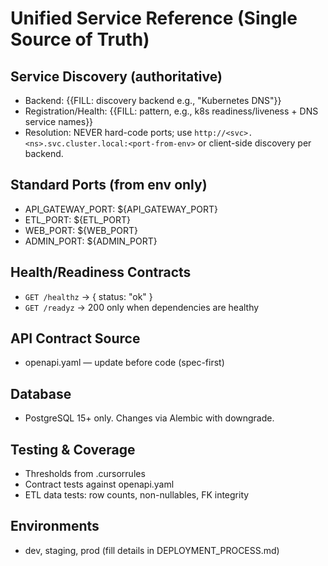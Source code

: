 # Unified Service Reference (Single Source of Truth)

## Service Discovery (authoritative)
- Backend: {{FILL: discovery backend e.g., "Kubernetes DNS"}} 
- Registration/Health: {{FILL: pattern, e.g., k8s readiness/liveness + DNS service names}}
- Resolution: NEVER hard-code ports; use `http://<svc>.<ns>.svc.cluster.local:<port-from-env>` or client-side discovery per backend.

## Standard Ports (from env only)
- API_GATEWAY_PORT: ${API_GATEWAY_PORT}
- ETL_PORT: ${ETL_PORT}
- WEB_PORT: ${WEB_PORT}
- ADMIN_PORT: ${ADMIN_PORT}

## Health/Readiness Contracts
- `GET /healthz` → { status: "ok" }
- `GET /readyz`  → 200 only when dependencies are healthy

## API Contract Source
- openapi.yaml — update before code (spec-first)

## Database
- PostgreSQL 15+ only. Changes via Alembic with downgrade.

## Testing & Coverage
- Thresholds from .cursorrules
- Contract tests against openapi.yaml
- ETL data tests: row counts, non-nullables, FK integrity

## Environments
- dev, staging, prod (fill details in DEPLOYMENT_PROCESS.md)
